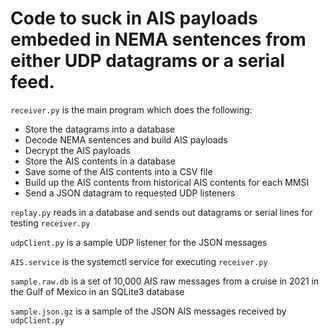 # Code to suck in AIS payloads embeded in NEMA sentences from either UDP datagrams or a serial feed.

`receiver.py` is the main program which does the following:
- Store the datagrams into a database
- Decode NEMA sentences and build AIS payloads
- Decrypt the AIS payloads
- Store the AIS contents in a database
- Save some of the AIS contents into a CSV file
- Build up the AIS contents from historical AIS contents for each MMSI
- Send a JSON datagram to requested UDP listeners

`replay.py` reads in a database and sends out datagrams or serial lines for testing `receiver.py`

`udpClient.py` is a sample UDP listener for the JSON messages

`AIS.service` is the systemctl service for executing `receiver.py`

`sample.raw.db` is a set of 10,000 AIS raw messages from a cruise in 2021 in the Gulf of Mexico in an SQLite3 database

`sample.json.gz` is a sample of the JSON AIS messages received by `udpClient.py`
